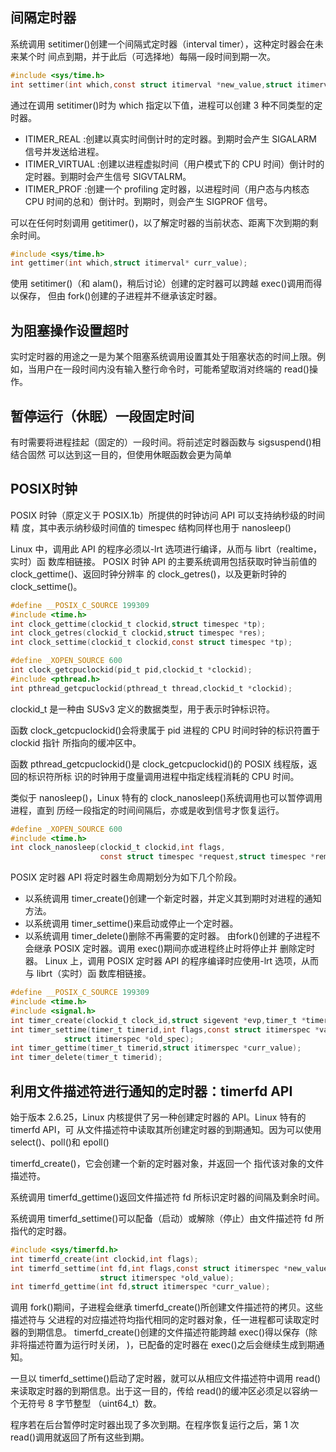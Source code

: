 ## 间隔定时器
系统调用 setitimer()创建一个间隔式定时器（interval timer），这种定时器会在未来某个时
间点到期，并于此后（可选择地）每隔一段时间到期一次。
```c
#include <sys/time.h>
int settimer(int which,const struct itimerval *new_value,struct itimerval *old_value);
```
通过在调用 setitimer()时为 which 指定以下值，进程可以创建 3 种不同类型的定时器。
- ITIMER_REAL :创建以真实时间倒计时的定时器。到期时会产生 SIGALARM 信号并发送给进程。
- ITIMER_VIRTUAL :创建以进程虚拟时间（用户模式下的 CPU 时间）倒计时的定时器。到期时会产生信号
SIGVTALRM。
- ITIMER_PROF :创建一个 profiling 定时器，以进程时间（用户态与内核态 CPU 时间的总和）倒计时。到期时，则会产生 SIGPROF 信号。

可以在任何时刻调用 getitimer()，以了解定时器的当前状态、距离下次到期的剩余时间。
```c
#include <sys/time.h>
int gettimer(int which,struct itimerval* curr_value);
```
使用 setitimer()（和 alam()，稍后讨论）创建的定时器可以跨越 exec()调用而得以保存，
但由 fork()创建的子进程并不继承该定时器。

## 为阻塞操作设置超时
实时定时器的用途之一是为某个阻塞系统调用设置其处于阻塞状态的时间上限。例
如，当用户在一段时间内没有输入整行命令时，可能希望取消对终端的 read()操作。

## 暂停运行（休眠）一段固定时间
有时需要将进程挂起（固定的）一段时间。将前述定时器函数与 sigsuspend()相结合固然
可以达到这一目的，但使用休眠函数会更为简单

## POSIX时钟
POSIX 时钟（原定义于 POSIX.1b）所提供的时钟访问 API 可以支持纳秒级的时间精
度，其中表示纳秒级时间值的 timespec 结构同样也用于 nanosleep()

Linux 中，调用此 API 的程序必须以-lrt 选项进行编译，从而与 librt（realtime，实时）函
数库相链接。
POSIX 时钟 API 的主要系统调用包括获取时钟当前值的 clock_gettime()、返回时钟分辨率
的 clock_getres()，以及更新时钟的 clock_settime()。

```c
#define __POSIX_C_SOURCE 199309
#include <time.h>
int clock_gettime(clockid_t clockid,struct timespec *tp);
int clock_getres(clockid_t clockid,struct timespec *res);
int clock_settime(clockid_t clockid,const struct timespec *tp);

#define _XOPEN_SOURCE 600
int clock_getcpuclockid(pid_t pid,clockid_t *clockid);
#include <pthread.h>
int pthread_getcpuclockid(pthread_t thread,clockid_t *clockid);

```
clockid_t 是一种由 SUSv3 定义的数据类型，用于表示时钟标识符。

函数 clock_getcpuclockid()会将隶属于 pid 进程的 CPU 时间时钟的标识符置于 clockid 指针
所指向的缓冲区中。

函数 pthread_getcpuclockid()是 clock_getcpuclockid()的 POSIX 线程版，返回的标识符所标
识的时钟用于度量调用进程中指定线程消耗的 CPU 时间。

类似于 nanosleep()，Linux 特有的 clock_nanosleep()系统调用也可以暂停调用进程，直到
历经一段指定的时间间隔后，亦或是收到信号才恢复运行。
```c
#define _XOPEN_SOURCE 600
#include <time.h>
int clock_nanosleep(clockid_t clockid,int flags,
                    const struct timespec *request,struct timespec *remain);
```
POSIX 定时器 API 将定时器生命周期划分为如下几个阶段。
- 以系统调用 timer_create()创建一个新定时器，并定义其到期时对进程的通知方法。
- 以系统调用 timer_settime()来启动或停止一个定时器。
- 以系统调用 timer_delete()删除不再需要的定时器。
由fork()创建的子进程不会继承 POSIX 定时器。调用 exec()期间亦或进程终止时将停止并
删除定时器。
Linux 上，调用 POSIX 定时器 API 的程序编译时应使用-lrt 选项，从而与 librt（实时）函
数库相链接。

```c
#define __POSIX_C_SOURCE 199309
#include <time.h>
#include <signal.h>
int timer_create(clockid_t clock_id,struct sigevent *evp,timer_t *timerid);
int timer_settime(timer_t timerid,int flags,const struct itimerspec *value,
            struct itimerspec *old_spec);
int timer_gettime(timer_t timerid,struct itimerspec *curr_value);
int timer_delete(timer_t timerid);
```

## 利用文件描述符进行通知的定时器：timerfd API
始于版本 2.6.25，Linux 内核提供了另一种创建定时器的 API。Linux 特有的 timerfd API，可
从文件描述符中读取其所创建定时器的到期通知。因为可以使用 select()、poll()和 epoll()

timerfd_create()，它会创建一个新的定时器对象，并返回一个
指代该对象的文件描述符。

系统调用 timerfd_gettime()返回文件描述符 fd 所标识定时器的间隔及剩余时间。

系统调用 timerfd_settime()可以配备（启动）或解除（停止）由文件描述符 fd 所指代的定时器。
```c
#include <sys/timerfd.h>
int timerfd_create(int clockid,int flags);
int timerfd_settime(int fd,int flags,const struct itimerspec *new_value,
                    struct itimerspec *old_value);
int timerfd_gettime(int fd,struct itimerspec *curr_value);
```
调用 fork()期间，子进程会继承 timerfd_create()所创建文件描述符的拷贝。这些描述符与
父进程的对应描述符均指代相同的定时器对象，任一进程都可读取定时器的到期信息。
timerfd_create()创建的文件描述符能跨越 exec()得以保存（除非将描述符置为运行时关闭，
)，已配备的定时器在 exec()之后会继续生成到期通知。

一旦以 timerfd_settime()启动了定时器，就可以从相应文件描述符中调用 read()
来读取定时器的到期信息。出于这一目的，传给 read()的缓冲区必须足以容纳一个无符号 8 字节整型
（uint64_t）数。

程序若在后台暂停时定时器出现了多次到期。在程序恢复运行之后，第 1 次 read()调用就返回了所有这些到期。


